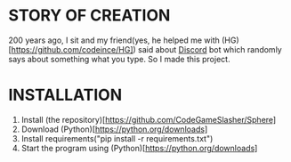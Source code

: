 # STORY OF CREATION
200 years ago, I sit and my friend(yes, he helped me with (HG)[https://github.com/codeince/HG]) said about [Discord](https://discord.com) bot which randomly says about something what you type. So I made this project.

# INSTALLATION
1. Install (the repository)[https://github.com/CodeGameSlasher/Sphere]
2. Download (Python)[https://python.org/downloads]
3. Install requirements("pip install -r requirements.txt")
4. Start the program using (Python)[https://python.org/downloads]
